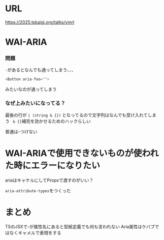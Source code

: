 # URL

https://2025.tskaigi.org/talks/ymrl


# WAI-ARIA

### 問題
`-`があるとなんでも通ってしまう、、、
```ts
<Button aria-foo="">
```
みたいなのが通ってしまう


### なぜ上みたいになってる？

最後の行が `| (string & {})` となってるので文字列はなんでも受け入れてしまう
` & {}`補完を効かせるためのハックらしい


普通は-つけない


# WAI-ARIAで使用できないものが使われた時にエラーになりたい

ariaはキャケルにしてPropsで渡すのがいい？

`aria-attribute-types`をつくった


# まとめ

TSのJSXで-が属性名にあると型紙定義でも何も言われない
Aria属性はケバブではなくキャメルで表現をする